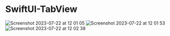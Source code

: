 # SwiftUI-TabView

![Screenshot 2023-07-22 at 12 01 05](https://github.com/pasanbope/SwiftUI-TabView/assets/100598653/12a9feb7-0053-4250-85f8-5d01e71309bd)
![Screenshot 2023-07-22 at 12 01 53](https://github.com/pasanbope/SwiftUI-TabView/assets/100598653/c3443aae-f67a-4ad4-91e1-e9ec0bff4809)
![Screenshot 2023-07-22 at 12 02 38](https://github.com/pasanbope/SwiftUI-TabView/assets/100598653/c4583d67-1a40-4d8e-a389-9156557389e7)
